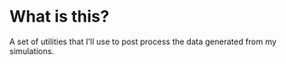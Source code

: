 # What is this? 
A set of utilities that I'll use to post process the data generated from my simulations.

